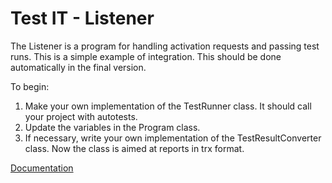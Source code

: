 # Test IT - Listener

The Listener is a program for handling activation requests and passing test runs.
This is a simple example of integration. This should be done automatically in the final version.

To begin:
1. Make your own implementation of the TestRunner class. It should call your project with autotests.
2. Update the variables in the Program class.
3. If necessary, write your own implementation of the TestResultConverter class. Now the class is aimed at reports in trx format.

[Documentation](https://docs.testit.software/docs/user-guide/swagger-api-v2.0-experimental)